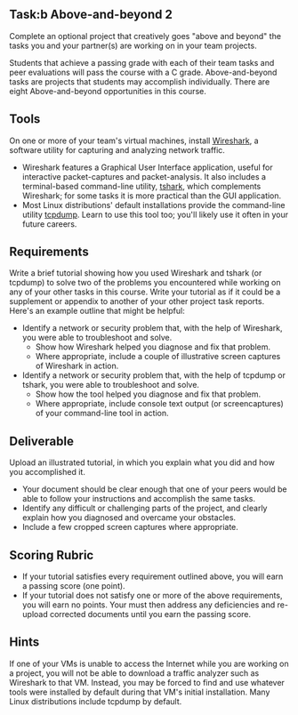 ## Task:b Above-and-beyond 2
Complete an optional project that creatively goes "above and beyond" the tasks you and your partner(s) are working on in your team projects.

Students that achieve a passing grade with each of their team tasks and peer evaluations will pass the course with a C grade. Above-and-beyond tasks are projects that students may accomplish individually. There are eight Above-and-beyond opportunities in this course.

## Tools
On one or more of your team's virtual machines, install <a href="https://www.wireshark.org/"  target="_blank" rel="noopener">Wireshark</a>, a software utility for capturing and analyzing network traffic.
- Wireshark features a Graphical User Interface application, useful for interactive packet-captures and packet-analysis.
It also includes a terminal-based command-line utility, <a href="https://www.wireshark.org/docs/wsug_html_chunked/AppToolstshark.html" target="_blank" rel="noopener">tshark</a>,
which complements Wireshark; for some tasks it is more practical than the GUI application.
- Most Linux distributions' default installations provide the command-line utility <a href="https://www.tcpdump.org/"  target="_blank" rel="noopener">tcpdump</a>.
Learn to use this tool too; you'll likely use it often in your future careers.

## Requirements
Write a brief tutorial showing how you used Wireshark and tshark (or tcpdump)
to solve two of the problems you encountered while working on any of your other tasks in this course.
Write your tutorial as if it could be a supplement or appendix to another of your other project task reports.
Here's an example outline that might be helpful:
- Identify a network or security problem that, with the help of Wireshark, you were able to troubleshoot and solve.
  - Show how Wireshark helped you diagnose and fix that problem.
  - Where appropriate, include a couple of illustrative screen captures of Wireshark in action.
- Identify a network or security problem that, with the help of tcpdump or tshark, you were able to troubleshoot and solve.
  - Show how the tool helped you diagnose and fix that problem.
  - Where appropriate, include console text output (or screencaptures) of your command-line tool in action.

## Deliverable
Upload an illustrated tutorial, in which you explain what you did and how you accomplished it.

- Your document should be clear enough that one of your peers would be able to follow your instructions and accomplish the same tasks.
- Identify any difficult or challenging parts of the project, and clearly explain how you diagnosed and overcame your obstacles.
- Include a few cropped screen captures where appropriate.

## Scoring Rubric
- If your tutorial satisfies every requirement outlined above, you will earn a passing score (one point).
- If your tutorial does not satisfy one or more of the above requirements, you will earn no points. Your must then address any deficiencies and re-upload corrected documents until you earn the passing score.

## Hints
If one of your VMs is unable to access the Internet while you are working on a project,
you will not be able to download a traffic analyzer such as Wireshark to that VM.
Instead, you may be forced to find and use whatever tools were installed by default during that VM's initial installation.
Many Linux distributions include tcpdump by default.
